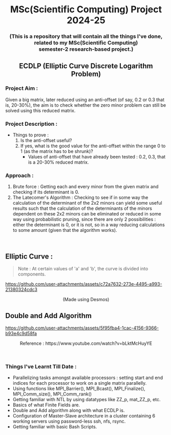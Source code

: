 <h1 align="center">MSc(Scientific Computing) Project 2024-25</h1>
<h3 align="center">(This is a repository that will contain all the things I've done, related to my MSc(Scientific Computing)<br/>semester-2 research-based project.)</h3>
<h2 align="center"> ECDLP (Elliptic Curve Discrete Logarithm Problem) </h2>

### Project Aim :
Given a big matrix, later reduced using an anti-offset (of say, 0.2 or 0.3 that is, 20-30%), the aim is to check whether the zero minor problem can still be solved using this reduced matrix. 

### Project Description : 
- Things to prove :
  1) Is the anti-offset useful?
  2) If yes, what is the good value for the anti-offset within the range 0 to 1 (as the matrix has to be shrunk)?
     -  Values of anti-offset that have already been tested : 0.2, 0.3, that is a 20-30% reduced matrix.
    
### Approach :
1) Brute force : Getting each and every minor from the given matrix and checking if its determinant is 0.
2) The Latecomer's Algorithm : Checking to see if in some way the calculation of the determinant of the 2x2 minors can yield some useful results such that the calculation of the determinants of the minors dependent on these 2x2 minors can be eliminated or reduced in some way using probabilistic pruning, since there are only 2 possibilities : either the determinant is 0, or it is not, so in a way reducing calculations to some amount (given that the algorithm works).
</br>

## Elliptic Curve :

> Note : At certain values of 'a' and 'b', the curve is divided into components.

https://github.com/user-attachments/assets/c72a7632-273e-4495-a993-21380324cdc3

<p align="center"> (Made using Desmos) </p>

## Double and Add Algorithm

https://github.com/user-attachments/assets/5f95fba4-1cac-4156-9366-b93e4c9d58fa

<p align="center"> Reference : https://www.youtube.com/watch?v=bLktMcHuyYE </p></br>

### Things I've Learnt Till Date : 
- Parallelizing tasks amongst available processors : setting start and end indices for each processor to work on a single matrix parallelly.<br/>
- Using functions like MPI_Barrier(), MPI_Bcast(), MPI_Finalize(), MPI_Comm_size(), MPI_Comm_rank()
- Getting familiar with NTL by using datatypes like ZZ_p, mat_ZZ_p, etc.
- Basics of what Finite Fields are.
- Double and Add algorithm along with what ECDLP is.
- Configuration of Master-Slave architecture in a cluster containing 6 working servers using password-less ssh, nfs, rsync.
- Getting familiar with basic Bash Scripts.
